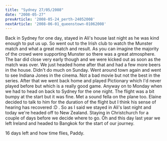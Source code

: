 ```yaml
---
title: "Sydney 27/05/2008"
date: "2008-05-27"
prevArticle: '2008-05-24_perth-24052008'
nextArticle: '2008-06-01_queenstown-01062008'
---
```

Back in Sydney for one day, stayed in Ali's house last night as he was kind enough to put us up. So went out to the Irish club to watch the Munster match and what a great match and result. As you can imagine the majority of the crowd were supporting Munster so there was a great atmosphere. The bar did close very early though and we were kicked out as soon as the match was over. We just headed home after that and had a few more beers in the house. Didn't do much on Sunday. Went around town again and went to see Indiana Jones in the cinema. Not a bad movie but not the best in the series. After that we went back home and played Pictionary which I'd never played before but which is a really good game. Anyway on to Monday when we had to head on back to Sydney for the one night. The flight was a bit bumpy at the start but it was fine. Met a sound fella on the plane too. Elaine decided to talk to him for the duration of the flight but I think his sense of hearing has recovered :D . So as I said we stayed in Ali's last night and today we're headed off to New Zealand. Staying in Christchurch for a couple of days before we decide where to go. Oh and this day last year we left Ireland and headed to Bangkok for the start of our journey.

16 days left and how time flies,
Paddy.